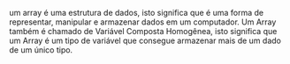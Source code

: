 um array é uma estrutura de dados, isto significa que é uma forma de representar, manipular e armazenar dados em um computador. Um Array também é chamado de Variável Composta Homogênea, isto significa que um Array é um tipo de variável que consegue armazenar mais de um dado de um único tipo.